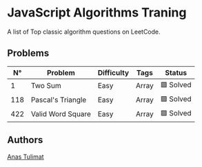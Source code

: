 # JavaScript Algorithms Traning

A list of Top classic algorithm questions on LeetCode.

## Problems

| N°  | Problem           | Difficulty | Tags  | Status    |
| --- | ----------------- | ---------- | ----- | --------- |
| 1   | Two Sum           | Easy       | Array | 🟩 Solved |
| 118 | Pascal's Triangle | Easy       | Array | 🟩 Solved |
| 422 | Valid Word Square | Easy       | Array | 🟩 Solved |

## Authors

[Anas Tulimat](https://github.com/Anastulimat)
